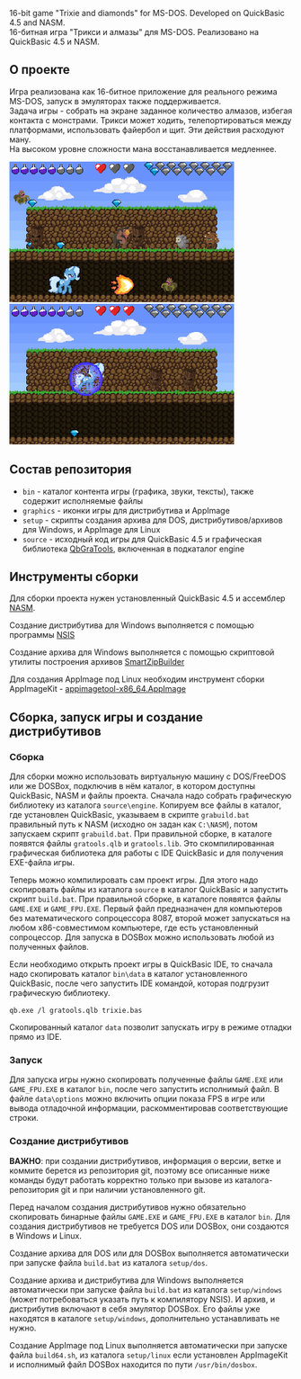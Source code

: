 16-bit game "Trixie and diamonds" for MS-DOS. Developed on QuickBasic 4.5 and NASM.\
16-битная игра "Трикси и алмазы" для MS-DOS. Реализовано на QuickBasic 4.5 и NASM.

## О проекте

Игра реализована как 16-битное приложение для реального режима MS-DOS, запуск
в эмуляторах также поддерживается.\
Задача игры - собрать на экране заданное количество алмазов, избегая контакта
с монстрами. Трикси может ходить, телепортироваться между платформами, использовать
файербол и щит. Эти действия расходуют ману.\
На высоком уровне сложности мана восстанавливается медленнее.

![Trixie16bit](screen1.png) ![Trixie16bit](screen2.png)

## Состав репозитория

* `bin` - каталог контента игры (графика, звуки, тексты), также содержит исполняемые файлы
* `graphics` - иконки игры для дистрибутива и AppImage
* `setup` - скрипты создания архива для DOS, дистрибутивов/архивов для Windows, и AppImage для Linux
* `source` - исходный код игры для QuickBasic 4.5 и графическая библиотека [QbGraTools](https://github.com/tereshenkovav/QbGraTools), включенная в подкаталог engine

## Инструменты сборки

Для сборки проекта нужен установленный QuickBasic 4.5 и ассемблер [NASM](https://nasm.us/).

Создание дистрибутива для Windows выполняется с помощью программы
[NSIS](https://nsis.sourceforge.io)

Создание архива для Windows выполняется с помощью скриптовой утилиты построения архивов
[SmartZipBuilder](https://github.com/tereshenkovav/SmartZipBuilder)

Для создания AppImage под Linux необходим инструмент сборки AppImageKit -
[appimagetool-x86_64.AppImage](https://github.com/AppImage/AppImageKit/releases)

## Сборка, запуск игры и создание дистрибутивов

### Сборка

Для сборки можно использовать виртуальную машину с DOS/FreeDOS или же DOSBox, подключив в нём каталог, в котором доступны QuickBasic, NASM и файлы проекта.
Сначала надо собрать графическую библиотеку из каталога `source\engine`. Копируем все файлы
в каталог, где установлен QuickBasic, указываем в скрипте `grabuild.bat`
правильный путь к NASM (исходно он задан как `C:\NASM`), потом запускаем скрипт
`grabuild.bat`.
При правильной сборке, в каталоге появятся файлы `gratools.qlb` и `gratools.lib`.
Это скомпилированная графическая библиотека для работы с IDE QuickBasic и для получения EXE-файла игры.

Теперь можно компилировать сам проект игры. Для этого надо скопировать файлы из каталога `source`
в каталог QuickBasic и запустить скрипт `build.bat`.
При правильной сборке, в каталоге появятся файлы `GAME.EXE` и `GAME_FPU.EXE`.
Первый файл предназначен для компьютеров без математического сопроцессора 8087,
второй может запускаться на любом x86-совместимом компьютере, где есть установленный сопроцессор.
Для запуска в DOSBox можно использовать любой из полученных файлов.

Если необходимо открыть проект игры в QuickBasic IDE, то сначала надо скопировать
каталог `bin\data` в каталог установленного QuickBasic, после чего запустить
IDE командой, которая подгрузит графическую библиотеку.

```
qb.exe /l gratools.qlb trixie.bas
```

Скопированный каталог `data` позволит запускать игру в режиме отладки прямо из IDE.

### Запуск

Для запуска игры нужно скопировать полученные файлы `GAME.EXE` или `GAME_FPU.EXE`
в каталог `bin`, поcле чего запустить исполнимый файл.
В файле `data\options` можно включить опции показа FPS в игре или вывода отладочной информации,
раскомментировав соответствующие строки.

### Создание дистрибутивов

**ВАЖНО**: при создании дистрибутивов, информация о версии, ветке и коммите берется
из репозитория git, поэтому все описанные ниже команды будут работать корректно
только при вызове из каталога-репозитория git и при наличии установленного git.

Перед началом создания дистрибутивов нужно обязательно скопировать
бинарные файлы `GAME.EXE` и `GAME_FPU.EXE` в каталог `bin`. Для создания дистрибутивов не требуется DOS или DOSBox, они создаются в Windows и Linux.

Создание архива для DOS или для DOSBox выполняется автоматически при
запуске файла `build.bat` из каталога `setup/dos`.

Создание архива и дистрибутива для Windows выполняется автоматически при
запуске файла `build.bat` из каталога `setup/windows`
(может потребоваться указать путь к компилятору NSIS). И архив, и дистрибутив
включают в себя эмулятор DOSBox. Его файлы уже находятся в каталоге `setup/windows`,
дополнительно устанавливать не нужно.

Создание AppImage под Linux выполняется автоматически при
запуске файла `build64.sh`, из каталога `setup/linux` если
установлен AppImageKit и исполнимый файл DOSBox находится по пути `/usr/bin/dosbox`.

